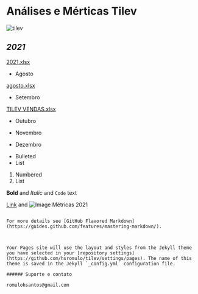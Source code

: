 # **Análises e Mérticas Tilev**
![tilev](https://user-images.githubusercontent.com/81269325/131545607-2bb50e58-303b-4a83-a6cd-14774b6a85f7.jpg)



## **_2021_**



[2021.xlsx](https://github.com/hsromulo/tilev/files/7085571/2021.xlsx)


* Agosto

[agosto.xlsx](https://github.com/hsromulo/tilev/files/7085545/agosto.xlsx)


* Setembro


[TILEV VENDAS.xlsx](https://github.com/hsromulo/tilev/files/7085516/TILEV.VENDAS.xlsx)


* Outubro

* Novembro

* Dezembro




- Bulleted
- List

1. Numbered
2. List

**Bold** and _Italic_ and `Code` text

[Link](url) and ![Image](src)
Métricas 2021
```

For more details see [GitHub Flavored Markdown](https://guides.github.com/features/mastering-markdown/).



Your Pages site will use the layout and styles from the Jekyll theme you have selected in your [repository settings](https://github.com/hsromulo/tilev/settings/pages). The name of this theme is saved in the Jekyll `_config.yml` configuration file.

###### Suporte e contato

romulohsantos@gmail.com
